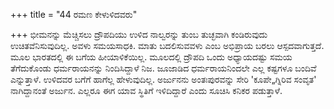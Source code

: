 +++
title = "44 ರಮಣ ಕೇಳುಳಿದವರು"

+++
ಭೀಮನನ್ನು ಮೆಚ್ಚಿಸಲು ದ್ರೌಪದಿಯು ಉಳಿದ ನಾಲ್ವರನ್ನು ತುಂಬ ತುಚ್ಛವಾಗಿ ಕಂಡಿರುವುದು ಉಚಿತವೆನಿಸುವುದಿಲ್ಲ. ಅವಳು ಸಮಯಸಾಧಕಿ. ಮಾತು ಬದಲಿಸುವವಳು ಎಂಬ ಅಭಿಪ್ರಾಯ ಬರಲು ಆಸ್ಪದವಾಗುತ್ತದೆ. ಮೂಲ ಭಾರತದಲ್ಲಿ ಈ ಬಗೆಯ ಹೀಯಾಳಿಕೆಯಿಲ್ಲ. ಮೂಲದಲ್ಲಿ ದ್ರೌಪದಿ ಒಂದು ಅಧ್ಯಾಯದಷ್ಟು ಸಮಯ ತೆಗೆದುಕೊಂಡು ಧರ್ಮರಾಯನನ್ನು ನಿಂದಿಸಿದ್ದಾಳೆ ನಿಜ. ಜೂಜಾಡಿದ ಧರ್ಮರಾಯನಿಂದಲೇ ಎಲ್ಲ ಕಷ್ಟಗಳೂ ಬಂದಿವೆ ಎನ್ನುತ್ತಾಳೆ. ಉಳಿದವರ ಬಗೆಗೆ ಹಾಗೆಲ್ಲ ಹೇಳುವುದಿಲ್ಲ. ಅರ್ಜುನನು ಅಂತಃಪುರವನ್ನು ಸೇರಿ 'ಕೂಪೇ„ಗ್ನಿರಿವ ಸಂವೃತ' ನಾಗಿದ್ದಾನಂತೆ ಅರ್ಜುನ. ಎಲ್ಲರೂ ಈಗ ಯಾವ ಸ್ಥಿತಿಗೆ ಇಳಿದಿದ್ದಾರೆ ಎಂದು ಸೂಚಿಸಿ ಕನಿಕರ ಪಡುತ್ತಾಳೆ.